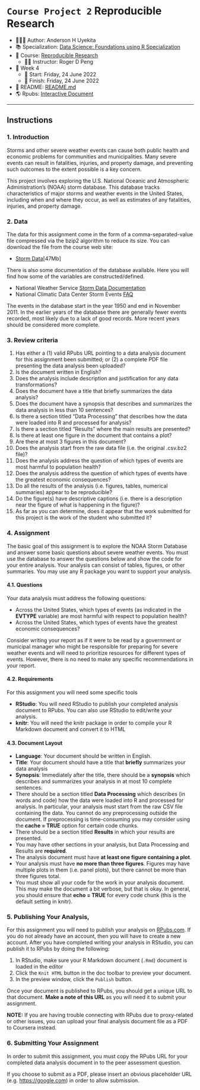 `Course Project 2` Reproducible Research
================

-   👨🏻‍💻 Author: Anderson H Uyekita
-   📚 Specialization: <a
    href="https://www.coursera.org/specializations/data-science-foundations-r"
    target="_blank" rel="noopener">Data Science: Foundations using R
    Specialization</a>
-   📖 Course:
    <a href="https://www.coursera.org/learn/reproducible-research"
    target="_blank" rel="noopener">Reproducible Research</a>
    -   🧑‍🏫 Instructor: Roger D Peng
-   📆 Week 4
    -   🚦 Start: Friday, 24 June 2022
    -   🏁 Finish: Friday, 24 June 2022
-   📄 README: [README.md](./README.md)
-   🌎 Rpubs: [Interactive
    Document](https://rpubs.com/AndersonUyekita/course-project-2_reproducible-research)

------------------------------------------------------------------------

## Instructions

### 1. Introduction

Storms and other severe weather events can cause both public health and
economic problems for communities and municipalities. Many severe events
can result in fatalities, injuries, and property damage, and preventing
such outcomes to the extent possible is a key concern.

This project involves exploring the U.S. National Oceanic and
Atmospheric Administration’s (NOAA) storm database. This database tracks
characteristics of major storms and weather events in the United States,
including when and where they occur, as well as estimates of any
fatalities, injuries, and property damage.

### 2. Data

The data for this assignment come in the form of a comma-separated-value
file compressed via the bzip2 algorithm to reduce its size. You can
download the file from the course web site:

-   [Storm
    Data](https://d396qusza40orc.cloudfront.net/repdata%2Fdata%2FStormData.csv.bz2)\[47Mb\]

There is also some documentation of the database available. Here you
will find how some of the variables are constructed/defined.

-   National Weather Service [Storm Data
    Documentation](https://d396qusza40orc.cloudfront.net/repdata%2Fpeer2_doc%2Fpd01016005curr.pdf)
-   National Climatic Data Center Storm Events
    [FAQ](https://d396qusza40orc.cloudfront.net/repdata%2Fpeer2_doc%2FNCDC%20Storm%20Events-FAQ%20Page.pdf)

The events in the database start in the year 1950 and end in November
2011. In the earlier years of the database there are generally fewer
events recorded, most likely due to a lack of good records. More recent
years should be considered more complete.

### 3. Review criteria

1.  Has either a (1) valid RPubs URL pointing to a data analysis
    document for this assignment been submitted; or (2) a complete PDF
    file presenting the data analysis been uploaded?
2.  Is the document written in English?
3.  Does the analysis include description and justification for any data
    transformations?
4.  Does the document have a title that briefly summarizes the data
    analysis?
5.  Does the document have a synopsis that describes and summarizes the
    data analysis in less than 10 sentences?
6.  Is there a section titled “Data Processing” that describes how the
    data were loaded into R and processed for analysis?
7.  Is there a section titled “Results” where the main results are
    presented?
8.  Is there at least one figure in the document that contains a plot?
9.  Are there at most 3 figures in this document?
10. Does the analysis start from the raw data file (i.e. the original
    .csv.bz2 file)?
11. Does the analysis address the question of which types of events are
    most harmful to population health?
12. Does the analysis address the question of which types of events have
    the greatest economic consequences?
13. Do all the results of the analysis (i.e. figures, tables, numerical
    summaries) appear to be reproducible?
14. Do the figure(s) have descriptive captions (i.e. there is a
    description near the figure of what is happening in the figure)?
15. As far as you can determine, does it appear that the work submitted
    for this project is the work of the student who submitted it?

### 4. Assignment

The basic goal of this assignment is to explore the NOAA Storm Database
and answer some basic questions about severe weather events. You must
use the database to answer the questions below and show the code for
your entire analysis. Your analysis can consist of tables, figures, or
other summaries. You may use any R package you want to support your
analysis.

#### 4.1. Questions

Your data analysis must address the following questions:

-   Across the United States, which types of events (as indicated in the
    **EVTYPE** variable) are most harmful with respect to population
    health?
-   Across the United States, which types of events have the greatest
    economic consequences?

Consider writing your report as if it were to be read by a government or
municipal manager who might be responsible for preparing for severe
weather events and will need to prioritize resources for different types
of events. However, there is no need to make any specific
recommendations in your report.

#### 4.2. Requirements

For this assignment you will need some specific tools

-   **RStudio**: You will need RStudio to publish your completed
    analysis document to RPubs. You can also use RStudio to edit/write
    your analysis.
-   **knitr**: You will need the knitr package in order to compile your
    R Markdown document and convert it to HTML

#### 4.3. Document Layout

-   **Language**: Your document should be written in English.
-   **Title**: Your document should have a title that **briefly**
    summarizes your data analysis
-   **Synopsis**: Immediately after the title, there should be a
    **synopsis** which describes and summarizes your analysis in at most
    10 complete sentences.
-   There should be a section titled **Data Processing** which describes
    (in words and code) how the data were loaded into R and processed
    for analysis. In particular, your analysis must start from the raw
    CSV file containing the data. You cannot do any preprocessing
    outside the document. If preprocessing is time-consuming you may
    consider using the **cache = TRUE** option for certain code chunks.
-   There should be a section titled **Results** in which your results
    are presented.
-   You may have other sections in your analysis, but Data Processing
    and Results are **required**.
-   The analysis document must have **at least one figure containing a
    plot**.
-   Your analysis must have **no more than three figures**. Figures may
    have multiple plots in them (i.e. panel plots), but there cannot be
    more than three figures total.
-   You must show all your code for the work in your analysis document.
    This may make the document a bit verbose, but that is okay. In
    general, you should ensure that **echo = TRUE** for every code chunk
    (this is the default setting in knitr).

### 5. Publishing Your Analysis,

For this assignment you will need to publish your analysis on
[RPubs.com](http://rpubs.com/). If you do not already have an account,
then you will have to create a new account. After you have completed
writing your analysis in RStudio, you can publish it to RPubs by doing
the following:

1.  In RStudio, make sure your R Markdown document (`.Rmd`) document is
    loaded in the editor
2.  Click the `Knit HTML` button in the doc toolbar to preview your
    document.
3.  In the preview window, click the `Publish` button.

Once your document is published to RPubs, you should get a unique URL to
that document. **Make a note of this URL** as you will need it to submit
your assignment.

**NOTE:** If you are having trouble connecting with RPubs due to
proxy-related or other issues, you can upload your final analysis
document file as a PDF to Coursera instead.

### 6. Submitting Your Assignment

In order to submit this assignment, you must copy the RPubs URL for your
completed data analysis document in to the peer assessment question.

If you choose to submit as a PDF, please insert an obvious placeholder
URL (e.g. <https://google.com>) in order to allow submission.
